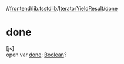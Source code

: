 //[frontend](../../../index.md)/[lib.tsstdlib](../index.md)/[IteratorYieldResult](index.md)/[done](done.md)

# done

[js]\
open var [done](done.md): [Boolean](https://kotlinlang.org/api/latest/jvm/stdlib/kotlin/-boolean/index.html)?
